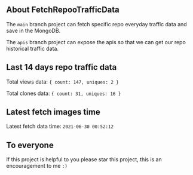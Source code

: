 ## About FetchRepooTrafficData

The `main` branch project can fetch specific repo everyday traffic data and save in the MongoDB.

The `apis` branch project can expose the apis so that we can get our repo historical traffic data.

## Last 14 days repo traffic data

Total views data: `{ count: 147, uniques: 2 }`

Total clones data: `{ count: 31, uniques: 16 }`

## Latest fetch images time

Latest fetch data time: `2021-06-30 00:52:12`

## To everyone

If this project is helpful to you please star this project, this is an encouragement to me `:)`



